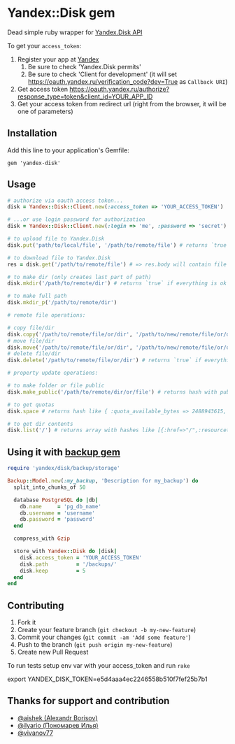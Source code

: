 # Yandex::Disk gem

Dead simple ruby wrapper for [Yandex.Disk API](http://api.yandex.ru/disk/doc/dg/concepts/about.xml)

To get your `access_token`:

1. Register your app at [Yandex](https://oauth.yandex.ru/client/new)
    1. Be sure to check 'Yandex.Disk permits'
    2. Be sure to check 'Client for development' (it will set https://oauth.yandex.ru/verification_code?dev=True as `Callback URI`)
2. Get access token https://oauth.yandex.ru/authorize?response_type=token&client_id=YOUR_APP_ID
3. Get your access token from redirect url (right from the browser, it will be one of parameters)

## Installation

Add this line to your application's Gemfile:

    gem 'yandex-disk'

## Usage

```ruby
# authorize via oauth access token...
disk = Yandex::Disk::Client.new(:access_token => 'YOUR_ACCESS_TOKEN')

# ...or use login password for authorization
disk = Yandex::Disk::Client.new(:login => 'me', :password => 'secret')

# to upload file to Yandex.Disk
disk.put('path/to/local/file', '/path/to/remote/file') # returns `true` if everything is ok

# to download file to Yandex.Disk
res = disk.get('/path/to/remote/file') # => res.body will contain file

# to make dir (only creates last part of path)
disk.mkdir('/path/to/remote/dir') # returns `true` if everything is ok

# to make full path
disk.mkdir_p('/path/to/remote/dir')

# remote file operations:

# copy file/dir
disk.copy('/path/to/remote/file/or/dir', '/path/to/new/remote/file/or/dir')
# move file/dir
disk.move('/path/to/remote/file/or/dir', '/path/to/new/remote/file/or/dir')
# delete file/dir
disk.delete('/path/to/remote/file/or/dir') # returns `true` if everything is ok

# property update operations:

# to make folder or file public
disk.make_public('/path/to/remote/dir/or/file') # returns hash with public url `=> { :public_url => "https://yadi.sk/i/B98Qjxxx3S5QJc" }` if everything is ok

# to get quotas
disk.space # returns hash like { :quota_available_bytes => 2488943615, :quota_used_bytes => 2488943615 }

# to get dir contents
disk.list('/') # returns array with hashes like [{:href=>"/",:resourcetype=>:collection,:getlastmodified=><DateTime>,:getcontentlength=>0,:displayname=>"disk",:creationdate=><DateTime>},{:href=>"/readme.pdf",:getlastmodified=><DateTime>,:getcontentlength=>455833,:displayname=>"readme.pdf",:creationdate=><DateTime>}]
```

## Using it with [backup gem](https://github.com/meskyanichi/backup)

```ruby
require 'yandex/disk/backup/storage'

Backup::Model.new(:my_backup, 'Description for my_backup') do
  split_into_chunks_of 50

  database PostgreSQL do |db|
    db.name     = 'pg_db_name'
    db.username = 'username'
    db.password = 'password'
  end

  compress_with Gzip

  store_with Yandex::Disk do |disk|
    disk.access_token = 'YOUR_ACCESS_TOKEN'
    disk.path         = '/backups/'
    disk.keep         = 5
  end
end
```

## Contributing

1. Fork it
2. Create your feature branch (`git checkout -b my-new-feature`)
3. Commit your changes (`git commit -am 'Add some feature'`)
4. Push to the branch (`git push origin my-new-feature`)
5. Create new Pull Request

To run tests setup env var with your access_token and run `rake`

export YANDEX_DISK_TOKEN=e5d4aaa4ec2246558b510f7fef25b7b1

## Thanks for support and contribution

- [@aishek (Alexandr Borisov)](https://github.com/aishek)
- [@ilyario (Пономарев Илья)](https://github.com/ilyario)
- [@vivanov77](https://github.com/vivanov77)
